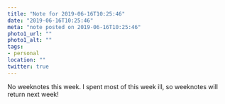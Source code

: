 ```yaml
---
title: "Note for 2019-06-16T10:25:46"
date: "2019-06-16T10:25:46"
meta: "note posted on 2019-06-16T10:25:46"
photo1_url: ""
photo1_alt: ""
tags:
- personal
location: ""
twitter: true
---
```

No weeknotes this week. I spent most of this week ill, so weeknotes will return next week!
